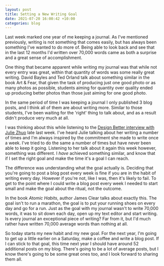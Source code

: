 ```yaml
---
layout: post
title: Setting a New Writing Goal
date: 2021-07-20 16:00:42 +10:00
categories: blog
---
```


Last week marked one year of me keeping a journal. As I've mentioned previously, writing is not something that comes easily, but has always been something I've wanted to do more of. Being able to look back and see that in the last 12 months I'd written over 70,000 words came as both a surprise and a great sense of accomplishment.

One thing that became apparent while writing my journal was that while not every entry was great, within that quantity of words was some really great writing. David Bayles and Ted Orland talk about something similar in the book Art & Fear, that given the task of producing just one good photo or as many photos as possible, students aiming for quantity over quality ended up producing better photos than those just aiming for one good photo.

In the same period of time I was keeping a journal I only published 3 blog posts, and I think all of them are about writing more. Similar to those students, I've been waiting for the 'right' thing to talk about, and as a result didn't produce very much at all.

I was thinking about this while listening to the [Design Better interview with Julie Zhuo](https://www.designbetter.co/podcast/julie-zhuo) late last week. I've heard Julie talking about her writing a number of times and I'm always inspired by the commitment she made to write once a week. I've tried to do the same a number of times but have never been able to keep it going. Listening to her talk about it again this week however, something was different. I _have_ achieved something similar, and know that if I set the right goal and make the time it's a goal I can reach.  

The difference was understanding what the goal actually is. Deciding that you're going to post a blog post every week is fine if you are in the habit of writing every day. However if you're not, like I was, then it's likely to fail. To get to the point where I could write a blog post every week I needed to start small and make the goal about the ritual, not the outcome.

In the book _Atomic Habits_, author James Clear talks about exactly this. The goal isn't to run a marathon, the goal is to put your running shoes on every day and go for a run. Just as the goal with my journal wasn't to write 70,000 words, it was to sit down each day, open up my text editor and start writing. Is every journal an exceptional piece of writing? Far from it, but I'd much rather have written 70,000 average words than nothing at all.

So today starts my new habit and my new goal. For the next year, I'm going to get up a little earlier on a Saturday, make a coffee and write a blog post. If I can stick to that goal, this time next year I should have around 52 additional posts on my blog. There's going to be a lot of average posts, but I know there's going to be some great ones too, and I look forward to sharing them all.